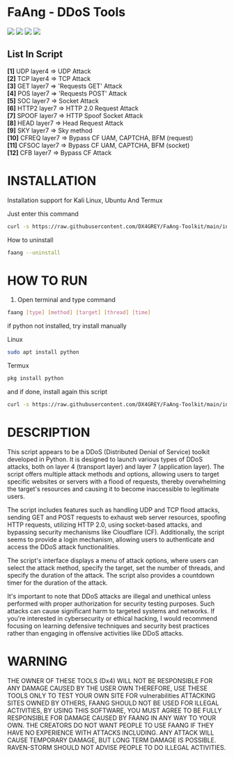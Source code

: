 # FaAng - DDoS Tools
<img src="https://img.shields.io/badge/Python-3.11-red"></img> <img src="https://img.shields.io/badge/FaAng-BETA-blue"></img> <img src="https://img.shields.io/badge/Kali Linux-2023.1-green"></img> <img src="https://img.shields.io/badge/Ubuntu-20.04-yellow"></img><br>

<h2>List In Script</h2>
<b>[1]</b> UDP       layer4 => UDP Attack<br>
<b>[2]</b> TCP       layer4 => TCP Attack<br>
<b>[3]</b> GET       layer7 => 'Requests GET' Attack<br>
<b>[4]</b> POS       layer7 => 'Requests POST' Attack<br>
<b>[5]</b> SOC       layer7 => Socket Attack<br>
<b>[6]</b> HTTP2     layer7 => HTTP 2.0 Request Attack<br>
<b>[7]</b> SPOOF     layer7 => HTTP Spoof Socket Attack<br>
<b>[8]</b> HEAD      layer7 => Head Request Attack<br>
<b>[9]</b> SKY       layer7 => Sky method<br>
<b>[10]</b> CFREQ    layer7 => Bypass CF UAM, CAPTCHA, BFM (request)<br>
<b>[11]</b> CFSOC    layer7 => Bypass CF UAM, CAPTCHA, BFM (socket)<br>
<b>[12]</b> CFB    layer7 => Bypass CF Attack<br>

# INSTALLATION
  
Installation support for Kali Linux, Ubuntu And Termux

Just enter this command
```bash
curl -s https://raw.githubusercontent.com/DX4GREY/FaAng-Toolkit/main/install.sh | bash -s
```

How to uninstall
```bash
faang --uninstall
```

# HOW TO RUN
1. Open terminal and type command
```bash
faang [type] [method] [target] [thread] [time]
```

if python not installed, try install manually

Linux
```bash
sudo apt install python
```
Termux
```bash
pkg install python
```

and if done, install again this script
```bash
curl -s https://raw.githubusercontent.com/DX4GREY/FaAng-Toolkit/main/install.sh | bash -s
```
# DESCRIPTION
This script appears to be a DDoS (Distributed Denial of Service) toolkit developed in Python. It is designed to launch various types of DDoS attacks, both on layer 4 (transport layer) and layer 7 (application layer). The script offers multiple attack methods and options, allowing users to target specific websites or servers with a flood of requests, thereby overwhelming the target's resources and causing it to become inaccessible to legitimate users.

The script includes features such as handling UDP and TCP flood attacks, sending GET and POST requests to exhaust web server resources, spoofing HTTP requests, utilizing HTTP 2.0, using socket-based attacks, and bypassing security mechanisms like Cloudflare (CF). Additionally, the script seems to provide a login mechanism, allowing users to authenticate and access the DDoS attack functionalities.

The script's interface displays a menu of attack options, where users can select the attack method, specify the target, set the number of threads, and specify the duration of the attack. The script also provides a countdown timer for the duration of the attack.

It's important to note that DDoS attacks are illegal and unethical unless performed with proper authorization for security testing purposes. Such attacks can cause significant harm to targeted systems and networks. If you're interested in cybersecurity or ethical hacking, I would recommend focusing on learning defensive techniques and security best practices rather than engaging in offensive activities like DDoS attacks.

# WARNING
THE OWNER OF THESE TOOLS (Dx4) WILL NOT BE RESPONSIBLE FOR ANY DAMAGE CAUSED BY THE USER OWN THEREFORE, USE THESE TOOLS ONLY TO TEST YOUR OWN SITE FOR vulnerabilities ATTACKING SITES OWNED BY OTHERS, FAANG SHOULD NOT BE USED FOR ILLEGAL ACTIVITIES, BY USING THIS SOFTWARE, YOU MUST AGREE TO BE FULLY RESPONSIBLE FOR DAMAGE CAUSED BY FAANG IN ANY WAY TO YOUR OWN. THE CREATORS DO NOT WANT PEOPLE TO USE FAANG IF THEY HAVE NO EXPERIENCE WITH ATTACKS INCLUDING. ANY ATTACK WILL CAUSE TEMPORARY DAMAGE, BUT LONG TERM DAMAGE IS POSSIBLE. RAVEN-STORM SHOULD NOT ADVISE PEOPLE TO DO ILLEGAL ACTIVITIES.
